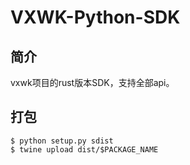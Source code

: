 # VXWK-Python-SDK
## 简介
vxwk项目的rust版本SDK，支持全部api。

## 打包
```shell
$ python setup.py sdist
$ twine upload dist/$PACKAGE_NAME
```